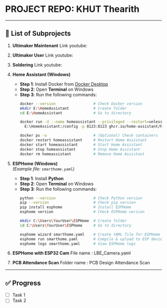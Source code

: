 # PROJECT REPO: KHUT Thearith

---

## 📂 List of Subprojects

1. **Ultimaker Maintenant** Link youtube: 

2. **Ultimaker User** Link youtube: 

3. **Soldering** Link youtube:

4. **Home Assistant (Windows)**
   - **Step 1**: Install Docker from [Docker Desktop](https://www.docker.com/products/docker-desktop)  
   - **Step 2**: Open **Terminal** on Windows  
   - **Step 3**: Run the following commands:
     ```bash
     docker --version                 # Check Docker version
     mkdir E:\HomeAssistant           # Create folder
     cd E:\HomeAssistant              # Go to directory
     
     docker run -d --name homeassistant --privileged --restart=unless-stopped -e TZ=Asia/Phnom_Penh -v \
       E:\HomeAssistant:/config -p 8123:8123 ghcr.io/home-assistant/home-assistant:stable

     docker ps -a                     # (Optional) Check containers
     docker restart homeassistant     # Restart Home Assistant
     docker start homeassistant       # Start Home Assistant
     docker stop homeassistant        # Stop Home Assistant
     docker rm homeassistant          # Remove Home Assistant
     ```

6. **ESPHome (Windows)**  
   *(Example file: `smarthome.yaml`)*  
   - **Step 1**: Install **Python**  
   - **Step 2**: Open **Terminal** on Windows  
   - **Step 3**: Run the following commands:
     ```bash
     python --version                 # Check Python version
     pip --version                    # Check pip version
     pip install esphome              # Install ESPHome
     esphome version                  # Check ESPHome version
     
     mkdir C:\Users\YourUser\ESPHome  # Create folder
     cd C:\Users\YourUser\ESPHome     # Go to directory

     esphome wizard smarthome.yaml    # Create YAML file for ESPHome
     esphome run smarthome.yaml       # Compile & upload to ESP device
     esphome logs smarthome.yaml      # View ESPHome logs
     ```
7. **ESPHome with ESP32 Cam** File name : LBE_Camera.yaml
8. **PCB Attendance Scan** Folder name : PCB Design Attendance Scan

---

## ✅ Progress

- [ ] Task 1  
- [ ] Task 2  
